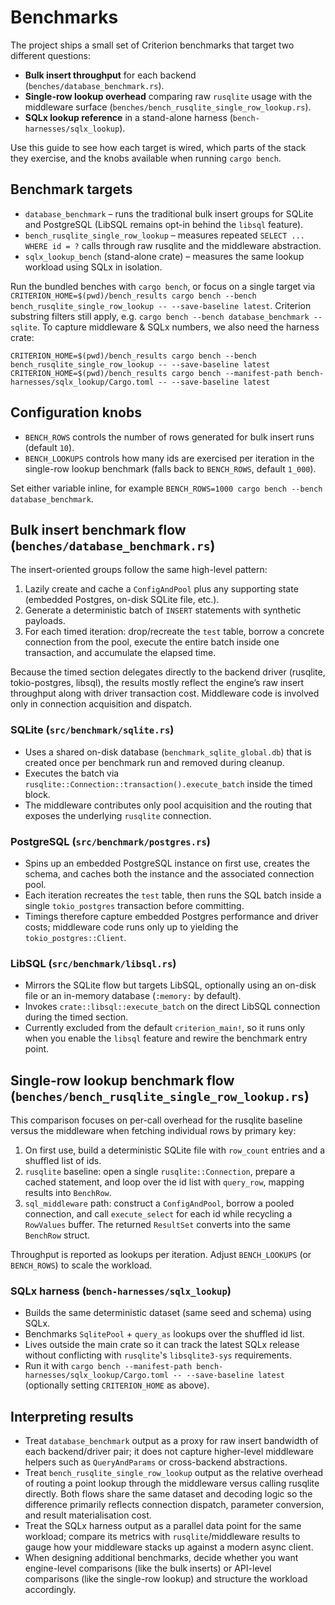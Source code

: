 # Benchmarks

The project ships a small set of Criterion benchmarks that target two different questions:

- **Bulk insert throughput** for each backend (`benches/database_benchmark.rs`).
- **Single-row lookup overhead** comparing raw `rusqlite` usage with the middleware surface (`benches/bench_rusqlite_single_row_lookup.rs`).
- **SQLx lookup reference** in a stand-alone harness (`bench-harnesses/sqlx_lookup`).

Use this guide to see how each target is wired, which parts of the stack they exercise, and the knobs available when running `cargo bench`.

## Benchmark targets
- `database_benchmark` – runs the traditional bulk insert groups for SQLite and PostgreSQL (LibSQL remains opt-in behind the `libsql` feature).
- `bench_rusqlite_single_row_lookup` – measures repeated `SELECT ... WHERE id = ?` calls through raw rusqlite and the middleware abstraction.
- `sqlx_lookup_bench` (stand-alone crate) – measures the same lookup workload using SQLx in isolation.

Run the bundled benches with `cargo bench`, or focus on a single target via `CRITERION_HOME=$(pwd)/bench_results cargo bench --bench bench_rusqlite_single_row_lookup -- --save-baseline latest`. Criterion substring filters still apply, e.g. `cargo bench --bench database_benchmark -- sqlite`. To capture middleware & SQLx numbers, we also need the harness crate: 

```shell
CRITERION_HOME=$(pwd)/bench_results cargo bench --bench bench_rusqlite_single_row_lookup -- --save-baseline latest
CRITERION_HOME=$(pwd)/bench_results cargo bench --manifest-path bench-harnesses/sqlx_lookup/Cargo.toml -- --save-baseline latest
```

## Configuration knobs
- `BENCH_ROWS` controls the number of rows generated for bulk insert runs (default `10`).
- `BENCH_LOOKUPS` controls how many ids are exercised per iteration in the single-row lookup benchmark (falls back to `BENCH_ROWS`, default `1_000`).

Set either variable inline, for example `BENCH_ROWS=1000 cargo bench --bench database_benchmark`.

## Bulk insert benchmark flow (`benches/database_benchmark.rs`)
The insert-oriented groups follow the same high-level pattern:
1. Lazily create and cache a `ConfigAndPool` plus any supporting state (embedded Postgres, on-disk SQLite file, etc.).
2. Generate a deterministic batch of `INSERT` statements with synthetic payloads.
3. For each timed iteration: drop/recreate the `test` table, borrow a concrete connection from the pool, execute the entire batch inside one transaction, and accumulate the elapsed time.

Because the timed section delegates directly to the backend driver (rusqlite, tokio-postgres, libsql), the results mostly reflect the engine’s raw insert throughput along with driver transaction cost. Middleware code is involved only in connection acquisition and dispatch.

### SQLite (`src/benchmark/sqlite.rs`)
- Uses a shared on-disk database (`benchmark_sqlite_global.db`) that is created once per benchmark run and removed during cleanup.
- Executes the batch via `rusqlite::Connection::transaction().execute_batch` inside the timed block.
- The middleware contributes only pool acquisition and the routing that exposes the underlying `rusqlite` connection.

### PostgreSQL (`src/benchmark/postgres.rs`)
- Spins up an embedded PostgreSQL instance on first use, creates the schema, and caches both the instance and the associated connection pool.
- Each iteration recreates the `test` table, then runs the SQL batch inside a single `tokio_postgres` transaction before committing.
- Timings therefore capture embedded Postgres performance and driver costs; middleware code runs only up to yielding the `tokio_postgres::Client`.

### LibSQL (`src/benchmark/libsql.rs`)
- Mirrors the SQLite flow but targets LibSQL, optionally using an on-disk file or an in-memory database (`:memory:` by default).
- Invokes `crate::libsql::execute_batch` on the direct LibSQL connection during the timed section.
- Currently excluded from the default `criterion_main!`, so it runs only when you enable the `libsql` feature and rewire the benchmark entry point.

## Single-row lookup benchmark flow (`benches/bench_rusqlite_single_row_lookup.rs`)
This comparison focuses on per-call overhead for the rusqlite baseline versus the middleware when fetching individual rows by primary key:
1. On first use, build a deterministic SQLite file with `row_count` entries and a shuffled list of ids.
2. `rusqlite` baseline: open a single `rusqlite::Connection`, prepare a cached statement, and loop over the id list with `query_row`, mapping results into `BenchRow`.
3. `sql_middleware` path: construct a `ConfigAndPool`, borrow a pooled connection, and call `execute_select` for each id while recycling a `RowValues` buffer. The returned `ResultSet` converts into the same `BenchRow` struct.

Throughput is reported as lookups per iteration. Adjust `BENCH_LOOKUPS` (or `BENCH_ROWS`) to scale the workload.

### SQLx harness (`bench-harnesses/sqlx_lookup`)
- Builds the same deterministic dataset (same seed and schema) using SQLx.
- Benchmarks `SqlitePool` + `query_as` lookups over the shuffled id list.
- Lives outside the main crate so it can track the latest SQLx release without conflicting with `rusqlite`'s `libsqlite3-sys` requirements.
- Run it with `cargo bench --manifest-path bench-harnesses/sqlx_lookup/Cargo.toml -- --save-baseline latest` (optionally setting `CRITERION_HOME` as above).

## Interpreting results
- Treat `database_benchmark` output as a proxy for raw insert bandwidth of each backend/driver pair; it does not capture higher-level middleware helpers such as `QueryAndParams` or cross-backend abstractions.
- Treat `bench_rusqlite_single_row_lookup` output as the relative overhead of routing a point lookup through the middleware versus calling rusqlite directly. Both flows share the same dataset and decoding logic so the difference primarily reflects connection dispatch, parameter conversion, and result materialisation cost.
- Treat the SQLx harness output as a parallel data point for the same workload; compare its metrics with `rusqlite`/middleware results to gauge how your middleware stacks up against a modern async client.
- When designing additional benchmarks, decide whether you want engine-level comparisons (like the bulk inserts) or API-level comparisons (like the single-row lookup) and structure the workload accordingly.
